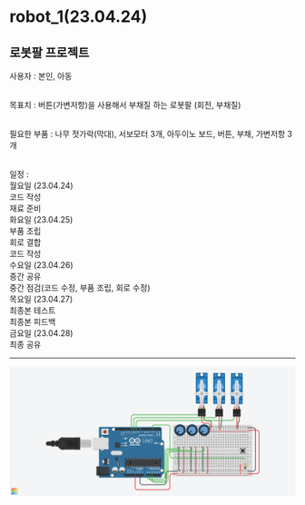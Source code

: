 # robot_1(23.04.24)
## 로봇팔 프로젝트
 
사용자 : 본인, 아동 <br/><br/>

목표치 : 버튼(가변저항)을 사용해서 부채질 하는 로봇팔 (회전, 부채질) <br/><br/>

필요한 부품 : 나무 젓가락(막대),  서보모터 3개,  아두이노 보드, 버튼, 부채, 가변저항 3개 <br/><br/>

일정 : <br/>
월요일 (23.04.24) <br/>
코드 작성 <br/>
재료 준비 <br/>
화요일 (23.04.25) <br/>
부품 조립 <br/>
회로 결합 <br/>
코드 작성 <br/>
수요일 (23.04.26) <br/>
중간 공유 <br/>
중간 점검(코드 수정, 부품 조립, 회로 수정) <br/>
목요일 (23.04.27) <br/>
최종본 테스트 <br/>
최종본 피드백 <br/>
금요일 (23.04.28) <br/>
최종 공유 <br/>
<hr/>

![img](/robot1.png)

